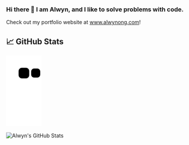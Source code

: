 ### Hi there 👋 I am Alwyn, and I like to solve problems with code.

Check out my portfolio website at www.alwynong.com!

## &#x1f4c8; GitHub Stats

![snake gif](https://github.com/Alwyn-Ong/Alwyn-Ong/blob/output/github-contribution-grid-snake.svg)

![Alwyn's GitHub Stats](https://github-readme-stats.vercel.app/api?username=Alwyn-Ong&?count_private=true&theme=tokyonight&show_icons=true&include_all_commits=true)


<!--
**Alwyn-Ong/Alwyn-Ong** is a ✨ _special_ ✨ repository because its `README.md` (this file) appears on your GitHub profile.

Here are some ideas to get you started:

- 🔭 I’m currently working on ...
- 🌱 I’m currently learning ...
- 👯 I’m looking to collaborate on ...
- 🤔 I’m looking for help with ...
- 💬 Ask me about ...
- 📫 How to reach me: ...
- 😄 Pronouns: ...
- ⚡ Fun fact: ...
-->
